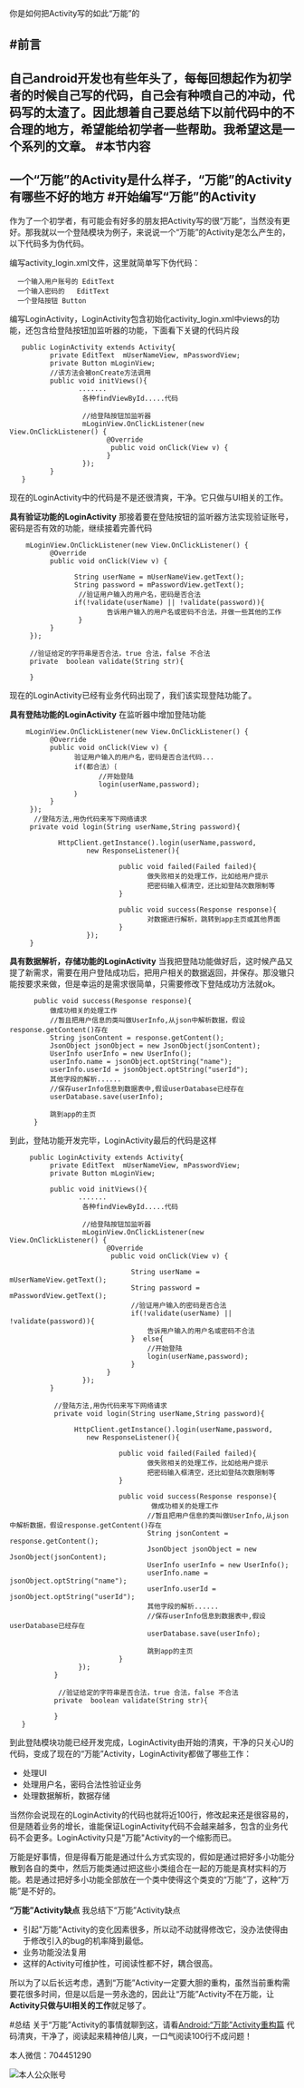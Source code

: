 你是如何把Activity写的如此“万能”的

#前言
------
自己android开发也有些年头了，每每回想起作为初学者的时候自己写的代码，自己会有种喷自己的冲动，代码写的太渣了。因此想着自己要总结下以前代码中的不合理的地方，希望能给初学者一些帮助。我希望这是一个系列的文章。
#本节内容
------
一个“万能”的Activity是什么样子，“万能”的Activity有哪些不好的地方
#开始编写“万能”的Activity
-----
作为了一个初学者，有可能会有好多的朋友把Activity写的很“万能”，当然没有更好。那我就以一个登陆模块为例子，来说说一个“万能”的Activity是怎么产生的，以下代码多为伪代码。

编写activity_login.xml文件，这里就简单写下伪代码：

      一个输入用户账号的 EditText
      一个输入密码的   EditText
      一个登陆按钮 Button

编写LoginActivity，LoginActivity包含初始化activity_login.xml中views的功能，还包含给登陆按钮加监听器的功能，下面看下关键的代码片段

       public LoginActivity extends Activity{
              private EditText  mUserNameView, mPasswordView;
              private Button mLoginView;
              //该方法会被onCreate方法调用
              public void initViews(){
                     .......
                      各种findViewById.....代码

                      //给登陆按钮加监听器
                      mLoginView.OnClickListener(new View.OnClickListener() {
                            @Override
                             public void onClick(View v) {    
                            }
                      });
              }
       }

现在的LoginActivity中的代码是不是还很清爽，干净。它只做与UI相关的工作。

**具有验证功能的LoginActivity**
那接着要在登陆按钮的监听器方法实现验证账号，密码是否有效的功能，继续接着完善代码

        mLoginView.OnClickListener(new View.OnClickListener() {
              @Override
              public void onClick(View v) {

                    String userName = mUserNameView.getText();
                    String password = mPasswordView.getText();
                     //验证用户输入的用户名，密码是否合法
                    if(!validate(userName) || !validate(password)){
                            告诉用户输入的用户名或密码不合法，并做一些其他的工作
                     }
              }
         });

         //验证给定的字符串是否合法，true 合法，false 不合法
         private  boolean validate(String str){

         }

  现在的LoginActivity已经有业务代码出现了，我们该实现登陆功能了。

**具有登陆功能的LoginActivity**
在监听器中增加登陆功能

        mLoginView.OnClickListener(new View.OnClickListener() {
              @Override
              public void onClick(View v) {
                    验证用户输入的用户名，密码是否合法代码...
                    if(都合法）｛
                          //开始登陆
                          login(userName,password);
                    ｝
              }
         });
          //登陆方法,用伪代码来写下网络请求
         private void login(String userName,String password){

                HttpClient.getInstance().login(userName,password,
                       new ResponseListener(){

                               public void failed(Failed failed){
                                      做失败相关的处理工作，比如给用户提示
                                      把密码输入框清空，还比如登陆次数限制等
                               }

                               public void success(Response response){
                                      对数据进行解析，跳转到app主页或其他界面
                               }
                       });
         }

**具有数据解析，存储功能的LoginActivity**
当我把登陆功能做好后，这时候产品又提了新需求，需要在用户登陆成功后，把用户相关的数据返回，并保存。那没辙只能按要求来做，但是幸运的是需求很简单，只需要修改下登陆成功方法就ok。

          public void success(Response response){
              做成功相关的处理工作
              //暂且把用户信息的类叫做UserInfo,从json中解析数据，假设response.getContent()存在
              String jsonContent = response.getContent();
              JsonObject jsonObject = new JsonObject(jsonContent);
              UserInfo userInfo = new UserInfo();
              userInfo.name = jsonObject.optString("name");
              userInfo.userId = jsonObject.optString("userId");
              其他字段的解析......
              //保存userInfo信息到数据表中,假设userDatabase已经存在
              userDatabase.save(userInfo);

              跳到app的主页
          }

到此，登陆功能开发完毕，LoginActivity最后的代码是这样

         public LoginActivity extends Activity{
              private EditText  mUserNameView, mPasswordView;
              private Button mLoginView;

              public void initViews(){
                     .......
                      各种findViewById.....代码

                      //给登陆按钮加监听器
                      mLoginView.OnClickListener(new View.OnClickListener() {
                            @Override
                             public void onClick(View v) {  

                                  String userName = mUserNameView.getText();
                                  String password = mPasswordView.getText();
                                  //验证用户输入的密码是否合法
                                  if(!validate(userName) || !validate(password)){
                                      告诉用户输入的用户名或密码不合法
                                  }  else{
                                      //开始登陆
                                      login(userName,password);
                                  }
                            }
                      });
              }

               //登陆方法,用伪代码来写下网络请求
               private void login(String userName,String password){

                    HttpClient.getInstance().login(userName,password,
                       new ResponseListener(){

                               public void failed(Failed failed){
                                      做失败相关的处理工作，比如给用户提示
                                      把密码输入框清空，还比如登陆次数限制等
                               }

                               public void success(Response response){
                                       做成功相关的处理工作
                                      //暂且把用户信息的类叫做UserInfo,从json中解析数据，假设response.getContent()存在
                                      String jsonContent = response.getContent();
                                      JsonObject jsonObject = new JsonObject(jsonContent);
                                      UserInfo userInfo = new UserInfo();
                                      userInfo.name = jsonObject.optString("name");
                                      userInfo.userId = jsonObject.optString("userId");
                                      其他字段的解析......
                                      //保存userInfo信息到数据表中,假设userDatabase已经存在
                                      userDatabase.save(userInfo);

                                      跳到app的主页
                               }
                     });
               }

                //验证给定的字符串是否合法，true 合法，false 不合法
               private  boolean validate(String str){

               }
       }

到此登陆模块功能已经开发完成，LoginActivity由开始的清爽，干净的只关心U的代码，变成了现在的“万能”Activity，LoginActivity都做了哪些工作：
  - 处理UI
  - 处理用户名，密码合法性验证业务
  - 处理数据解析，数据存储

当然你会说现在的LoginActivity的代码也就将近100行，修改起来还是很容易的，但是随着业务的增长，谁能保证LoginActivity代码不会越来越多，包含的业务代码不会更多。LoginActivity只是"万能"Activity的一个缩影而已。

万能是好事情，但是得看万能是通过什么方式实现的，假如是通过把好多小功能分散到各自的类中，然后万能类通过把这些小类组合在一起的万能是真材实料的万能。若是通过把好多小功能全部放在一个类中使得这个类变的“万能”了，这种“万能”是不好的。

**“万能”Activity缺点**
我总结下“万能”Activity缺点
  - 引起"万能"Activity的变化因素很多，所以动不动就得修改它，没办法使得由于修改引入的bug的机率降到最低。
  - 业务功能没法复用
  - 这样的Activity可维护性，可阅读性都不好，耦合很高。

所以为了以后长远考虑，遇到“万能”Activity一定要大胆的重构，虽然当前重构需要花很多时间，但是以后是一劳永逸的，因此让“万能”Activity不在万能，让**Activity只做与UI相关的工作**就足够了。

#总结
关于“万能”Activity的事情就聊到这，请看[Android:“万能”Activity重构篇](http://www.jianshu.com/p/559f85a42f23)
代码清爽，干净了，阅读起来精神倍儿爽，一口气阅读100行不成问题！

本人微信：704451290

![本人公众账号](http://upload-images.jianshu.io/upload_images/1504173-9cf9f1ab13509e8c.jpg?imageMogr2/auto-orient/strip%7CimageView2/2/w/1240)
